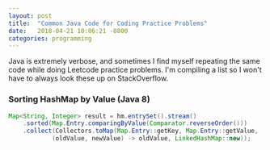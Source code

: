 ```yaml
---
layout: post
title:  "Common Java Code for Coding Practice Problems"
date:   2018-04-21 10:06:21 -0800
categories: programming
---
```


Java is extremely verbose, and sometimes I find myself repeating the same code while doing Leetcode practice problems. I'm compiling a list so I won't have to always look these up on StackOverflow.

### Sorting HashMap by Value (Java 8)

```java
Map<String, Integer> result = hm.entrySet().stream()
    .sorted(Map.Entry.comparingByValue(Comparator.reverseOrder()))
    .collect(Collectors.toMap(Map.Entry::getKey, Map.Entry::getValue,
            (oldValue, newValue) -> oldValue, LinkedHashMap::new));
```